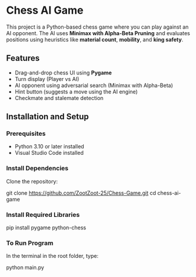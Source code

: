 # Chess AI Game

This project is a Python-based chess game where you can play against an AI opponent. The AI uses **Minimax with Alpha-Beta Pruning** and evaluates positions using heuristics like **material count**, **mobility**, and **king safety**.

## Features

- Drag-and-drop chess UI using **Pygame**
- Turn display (Player vs AI)
- AI opponent using adversarial search (Minimax with Alpha-Beta)
- Hint button (suggests a move using the AI engine)
- Checkmate and stalemate detection


## Installation and Setup

### Prerequisites

- Python 3.10 or later installed  
- Visual Studio Code installed

### Install Dependencies

Clone the repository:

git clone https://github.com/ZootZoot-25/Chess-Game.git
cd chess-ai-game

### Install Required Libraries

pip install pygame python-chess

### To Run Program
In the terminal in the root folder, type:

python main.py
